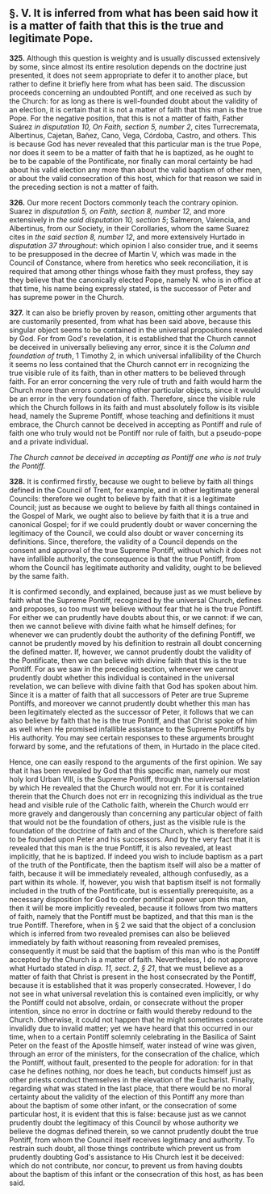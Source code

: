 ## §. V. It is inferred from what has been said how it is a matter of faith that this is the true and legitimate Pope.

**325.** Although this question is weighty and is usually discussed extensively by some, since almost its entire resolution depends on the doctrine just presented, it does not seem appropriate to defer it to another place, but rather to define it briefly here from what has been said. The discussion proceeds concerning an undoubted Pontiff, and one received as such by the Church: for as long as there is well-founded doubt about the validity of an election, it is certain that it is not a matter of faith that this man is the true Pope. For the negative position, that this is not a matter of faith, Father Suárez *in disputation 10, On Faith, section 5, number 2*, cites Turrecremata, Albertinus, Cajetan, Bañez, Cano, Vega, Córdoba, Castro, and others. This is because God has never revealed that this particular man is the true Pope, nor does it seem to be a matter of faith that he is baptized, as he ought to be to be capable of the Pontificate, nor finally can moral certainty be had about his valid election any more than about the valid baptism of other men, or about the valid consecration of this host, which for that reason we said in the preceding section is not a matter of faith.

**326.** Our more recent Doctors commonly teach the contrary opinion. Suarez in *disputation 5, on Faith, section 8, number 12*, and more extensively in *the said disputation 10, section 5*; Salmeron, Valencia, and Albertinus, from our Society, in their Corollaries, whom the same Suarez cites in *the said section 8, number 12*, and more extensively Hurtado in *disputation 37 throughout*: which opinion I also consider true, and it seems to be presupposed in the decree of Martin V, which was made in the Council of Constance, where from heretics who seek reconciliation, it is required that among other things whose faith they must profess, they say they believe that the canonically elected Pope, namely N. who is in office at that time, his name being expressly stated, is the successor of Peter and has supreme power in the Church.

**327.** It can also be briefly proven by reason, omitting other arguments that are customarily presented, from what has been said above, because this singular object seems to be contained in the universal propositions revealed by God. For from God's revelation, it is established that the Church cannot be deceived in universally believing any error, since it is the *Column and foundation of truth*, 1 Timothy 2, in which universal infallibility of the Church it seems no less contained that the Church cannot err in recognizing the true visible rule of its faith, than in other matters to be believed through faith. For an error concerning the very rule of truth and faith would harm the Church more than errors concerning other particular objects, since it would be an error in the very foundation of faith. Therefore, since the visible rule which the Church follows in its faith and must absolutely follow is its visible head, namely the Supreme Pontiff, whose teaching and definitions it must embrace, the Church cannot be deceived in accepting as Pontiff and rule of faith one who truly would not be Pontiff nor rule of faith, but a pseudo-pope and a private individual.

*The Church cannot be deceived in accepting as Pontiff one who is not truly the Pontiff.*

**328.** It is confirmed firstly, because we ought to believe by faith all things defined in the Council of Trent, for example, and in other legitimate general Councils: therefore we ought to believe by faith that it is a legitimate Council; just as because we ought to believe by faith all things contained in the Gospel of Mark, we ought also to believe by faith that it is a true and canonical Gospel; for if we could prudently doubt or waver concerning the legitimacy of the Council, we could also doubt or waver concerning its definitions. Since, therefore, the validity of a Council depends on the consent and approval of the true Supreme Pontiff, without which it does not have infallible authority, the consequence is that the true Pontiff, from whom the Council has legitimate authority and validity, ought to be believed by the same faith.

It is confirmed secondly, and explained, because just as we must believe by faith what the Supreme Pontiff, recognized by the universal Church, defines and proposes, so too must we believe without fear that he is the true Pontiff. For either we can prudently have doubts about this, or we cannot: if we can, then we cannot believe with divine faith what he himself defines; for whenever we can prudently doubt the authority of the defining Pontiff, we cannot be prudently moved by his definition to restrain all doubt concerning the defined matter. If, however, we cannot prudently doubt the validity of the Pontificate, then we can believe with divine faith that this is the true Pontiff. For as we saw in the preceding section, whenever we cannot prudently doubt whether this individual is contained in the universal revelation, we can believe with divine faith that God has spoken about him. Since it is a matter of faith that all successors of Peter are true Supreme Pontiffs, and moreover we cannot prudently doubt whether this man has been legitimately elected as the successor of Peter, it follows that we can also believe by faith that he is the true Pontiff, and that Christ spoke of him as well when He promised infallible assistance to the Supreme Pontiffs by His authority. You may see certain responses to these arguments brought forward by some, and the refutations of them, in Hurtado in the place cited.

Hence, one can easily respond to the arguments of the first opinion. We say that it has been revealed by God that this specific man, namely our most holy lord Urban VIII, is the Supreme Pontiff, through the universal revelation by which He revealed that the Church would not err. For it is contained therein that the Church does not err in recognizing this individual as the true head and visible rule of the Catholic faith, wherein the Church would err more gravely and dangerously than concerning any particular object of faith that would not be the foundation of others, just as the visible rule is the foundation of the doctrine of faith and of the Church, which is therefore said to be founded upon Peter and his successors. And by the very fact that it is revealed that this man is the true Pontiff, it is also revealed, at least implicitly, that he is baptized. If indeed you wish to include baptism as a part of the truth of the Pontificate, then the baptism itself will also be a matter of faith, because it will be immediately revealed, although confusedly, as a part within its whole. If, however, you wish that baptism itself is not formally included in the truth of the Pontificate, but is essentially prerequisite, as a necessary disposition for God to confer pontifical power upon this man, then it will be more implicitly revealed, because it follows from two matters of faith, namely that the Pontiff must be baptized, and that this man is the true Pontiff. Therefore, when in § 2 we said that the object of a conclusion which is inferred from two revealed premises can also be believed immediately by faith without reasoning from revealed premises, consequently it must be said that the baptism of this man who is the Pontiff accepted by the Church is a matter of faith. Nevertheless, I do not approve what Hurtado stated in *disp. 11, sect. 2, § 21*, that we must believe as a matter of faith that Christ is present in the host consecrated by the Pontiff, because it is established that it was properly consecrated. However, I do not see in what universal revelation this is contained even implicitly, or why the Pontiff could not absolve, ordain, or consecrate without the proper intention, since no error in doctrine or faith would thereby redound to the Church. Otherwise, it could not happen that he might sometimes consecrate invalidly due to invalid matter; yet we have heard that this occurred in our time, when to a certain Pontiff solemnly celebrating in the Basilica of Saint Peter on the feast of the Apostle himself, water instead of wine was given, through an error of the ministers, for the consecration of the chalice, which the Pontiff, without fault, presented to the people for adoration: for in that case he defines nothing, nor does he teach, but conducts himself just as other priests conduct themselves in the elevation of the Eucharist. Finally, regarding what was stated in the last place, that there would be no moral certainty about the validity of the election of this Pontiff any more than about the baptism of some other infant, or the consecration of some particular host, it is evident that this is false: because just as we cannot prudently doubt the legitimacy of this Council by whose authority we believe the dogmas defined therein, so we cannot prudently doubt the true Pontiff, from whom the Council itself receives legitimacy and authority. To restrain such doubt, all those things contribute which prevent us from prudently doubting God's assistance to His Church lest it be deceived: which do not contribute, nor concur, to prevent us from having doubts about the baptism of this infant or the consecration of this host, as has been said.